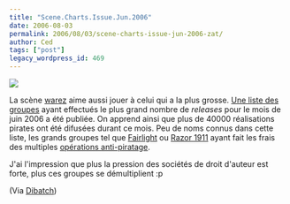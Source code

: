 ```yaml
---
title: "Scene.Charts.Issue.Jun.2006"
date: 2006-08-03
permalink: 2006/08/03/scene-charts-issue-jun-2006-zat/
author: Ced
tags: ["post"]
legacy_wordpress_id: 469
---
```


<img src="https://64k.be/wp-content/uploads/2006/geek/razor-1911.jpg" />

La scène <a href="http://fr.wikipedia.org/wiki/Warez" hreflang="fr">warez</a> aime aussi jouer à celui qui a la plus grosse. <a href="http://www.theisonews.com/forums/viewtopic.php?t=141605" hreflang="en">Une liste des groupes</a> ayant effectués le plus grand nombre de _releases_ pour le mois de juin 2006 a été publiée. On apprend ainsi que plus de 40000 réalisations pirates ont été difusées durant ce mois. Peu de noms connus dans cette liste, les grands groupes tel que <a href="http://en.wikipedia.org/wiki/Fairlight_%28group%29" hreflang="fr">Fairlight</a> ou <a href="http://fr.wikipedia.org/wiki/Razor_1911" hreflang="fr">Razor 1911</a> ayant fait les frais des multiples <a href="http://en.wikipedia.org/wiki/Operation_Fastlink" hreflang="fr">opérations anti-piratage</a>.

<!-- excerpt -->

J'ai l'impression que plus la pression des sociétés de droit d'auteur est forte, plus ces groupes se démultiplient :p

(Via <a href="http://www.dibatch.be" hreflang="fr">Dibatch</a>)
